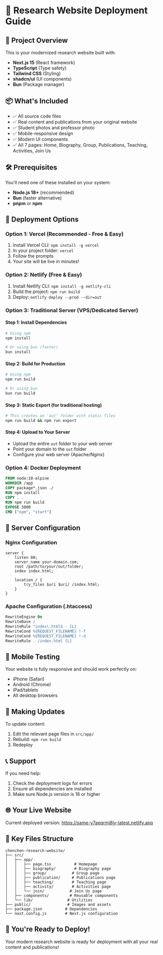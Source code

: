 # 🚀 Research Website Deployment Guide

## 📁 Project Overview
This is your modernized research website built with:
- **Next.js 15** (React framework)
- **TypeScript** (Type safety)
- **Tailwind CSS** (Styling)
- **shadcn/ui** (UI components)
- **Bun** (Package manager)

## 📦 What's Included
- ✅ All source code files
- ✅ Real content and publications from your original website
- ✅ Student photos and professor photo
- ✅ Mobile-responsive design
- ✅ Modern UI components
- ✅ All 7 pages: Home, Biography, Group, Publications, Teaching, Activities, Join Us

## 🛠️ Prerequisites
You'll need one of these installed on your system:
- **Node.js 18+** (recommended)
- **Bun** (faster alternative)
- **pnpm** or **npm**

## 🚀 Deployment Options

### Option 1: Vercel (Recommended - Free & Easy)
1. Install Vercel CLI: `npm install -g vercel`
2. In your project folder: `vercel`
3. Follow the prompts
4. Your site will be live in minutes!

### Option 2: Netlify (Free & Easy)
1. Install Netlify CLI: `npm install -g netlify-cli`
2. Build the project: `npm run build`
3. Deploy: `netlify deploy --prod --dir=out`

### Option 3: Traditional Server (VPS/Dedicated Server)

#### Step 1: Install Dependencies
```bash
# Using npm
npm install

# Or using bun (faster)
bun install
```

#### Step 2: Build for Production
```bash
# Using npm
npm run build

# Or using bun
bun run build
```

#### Step 3: Static Export (for traditional hosting)
```bash
# This creates an 'out' folder with static files
npm run build && npm run export
```

#### Step 4: Upload to Your Server
- Upload the entire `out` folder to your web server
- Point your domain to the `out` folder
- Configure your web server (Apache/Nginx)

### Option 4: Docker Deployment
```dockerfile
FROM node:18-alpine
WORKDIR /app
COPY package*.json ./
RUN npm install
COPY . .
RUN npm run build
EXPOSE 3000
CMD ["npm", "start"]
```

## 🔧 Server Configuration

### Nginx Configuration
```nginx
server {
    listen 80;
    server_name your-domain.com;
    root /path/to/your/out/folder;
    index index.html;

    location / {
        try_files $uri $uri/ /index.html;
    }
}
```

### Apache Configuration (.htaccess)
```apache
RewriteEngine On
RewriteBase /
RewriteRule ^index\.html$ - [L]
RewriteCond %{REQUEST_FILENAME} !-f
RewriteCond %{REQUEST_FILENAME} !-d
RewriteRule . /index.html [L]
```

## 📱 Mobile Testing
Your website is fully responsive and should work perfectly on:
- iPhone (Safari)
- Android (Chrome)
- iPad/tablets
- All desktop browsers

## 🔄 Making Updates
To update content:
1. Edit the relevant page files in `src/app/`
2. Rebuild: `npm run build`
3. Redeploy

## 📞 Support
If you need help:
1. Check the deployment logs for errors
2. Ensure all dependencies are installed
3. Make sure Node.js version is 18 or higher

## 🌐 Your Live Website
Current deployed version: https://same-y7aeqrmj8jy-latest.netlify.app

## 📂 Key Files Structure
```
chenchen-research-website/
├── src/
│   ├── app/
│   │   ├── page.tsx          # Homepage
│   │   ├── biography/        # Biography page
│   │   ├── group/           # Group page
│   │   ├── publication/     # Publications page
│   │   ├── teaching/        # Teaching page
│   │   ├── activity/        # Activities page
│   │   └── join/           # Join Us page
│   ├── components/         # Reusable components
│   └── lib/               # Utilities
├── public/                # Images and assets
├── package.json          # Dependencies
└── next.config.js        # Next.js configuration
```

## 🎉 You're Ready to Deploy!
Your modern research website is ready for deployment with all your real content and publications!
